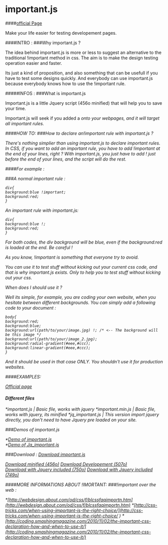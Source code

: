 important.js
============
####[official Page](http://sandbox.lucasbonomi.com/important.js/)

Make your life easier for testing developement pages. 

####INTRO :
###Why important.js ?

The idea behind important.js is more or less to suggest an alternative to the traditional !important method in css. The aim is to make the design testing operation easier and faster.

Its just a kind of proposition, and also something that can be usefull if you have to test some designs quickly. And everybody can use important.js because everybody knows how to use the !important rule.

#####INFOS :
###What is important.js

Important.js is a little Jquery script (456o minified) that will help you to save your time.

Important.js will seek if you added a *<style id="important">*  </style> onto your webpages, and it will target all important rules.

####HOW TO:
###How to declare an!important rule with important.js ?

There's nothing simplier than using important.js to declare important rules. In CSS, if you want to add an important rule, you have to add !important at the end of your lines, right ? 
With important.js, you just have to add ! just before the end of your lines, and the script will do the rest.

####For example :

###A normal important rule :

    div{ 
    background:blue !important;
    background:red;
    }
                            
 An important rule with important.js:

    div{ 
    background:blue !;
    background:red;
    }
                            
For both codes, the div background will be blue, even if the background:red is loaded at the end.
Be careful !

As you know, !important is something that everyone try to avoid.

You can use it to test stuff without kicking out your current css code, and that is why important.js exists. Only to help you to test stuff without kicking out your css.

When does I should use it ?

Well its simple, for example, you are coding your own website, when you hesitate between different backgrounds. You can simply add a following code to your document :

    body{
    background:red;
    background:blue;
    background:url(path/to/your/image.jpg) !; /* <-- The background will be this image */
    background:url(path/to/your/image_2.jpg);
    background:radial-gradient(#eee,#ccc);
    background:linear-gradient(#eee,#ccc);
    }

                        
And it should be used in that case ONLY. You shouldn't use it for production websites.

####EXAMPLES:

[Official page](http://sandbox.lucasbonomi.com/important.js/)

#### Different files
*important.js | Basic file, works with jquery
*important.min.js | Basic file, works with jquery, its minified
*jq_important.js | This version import jquery directly, you don't need to have Jquery pre loaded on your site.


###Demos of important.js

*[Demo of important.js](http://codepen.io/LukyVj/pen/EArpf)  
*[Demo of Jq_important.js](http://codepen.io/LukyVj/pen/aIpek)

###Download :
[Download important.js]()

[Download minified (456o)](https://raw.github.com/LukyVj/important.js/master/js/important.min.js) 
[Download Developement (507o)](https://raw.github.com/LukyVj/important.js/master/js/important.js)  
[Download with Jquery included (750o)](https://raw.github.com/LukyVj/important.js/master/js/jq_important.js)
[Download with Jquery included (749o)](https://raw.github.com/LukyVj/important.js/master/js/jq_important.min.js)


####MORE INFORMATIONS ABOUT !IMORTANT:
###!important over the web :

*[http://webdesign.about.com/od/css/f/blcssfaqimportn.htm](http://webdesign.about.com/od/css/f/blcssfaqimportn.htm)
*[http://css-tricks.com/when-using-important-is-the-right-choice/](http://css-tricks.com/when-using-important-is-the-right-choice/ )
*[http://coding.smashingmagazine.com/2010/11/02/the-important-css-declaration-how-and-when-to-use-it/](http://coding.smashingmagazine.com/2010/11/02/the-important-css-declaration-how-and-when-to-use-it/)


